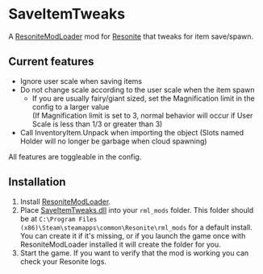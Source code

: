 # SaveItemTweaks

A [ResoniteModLoader](https://github.com/resonite-modding-group/ResoniteModLoader) mod for [Resonite](https://resonite.com/) that tweaks for item save/spawn.

## Current features
- Ignore user scale when saving items
- Do not change scale according to the user scale when the item spawn
    - If you are usually fairy/giant sized, set the Magnification limit in the config to a larger value  
    (If Magnification limit is set to 3, normal behavior will occur if User Scale is less than 1/3 or greater than 3)
- Call InventoryItem.Unpack when importing the object (Slots named Holder will no longer be garbage when cloud spawning)

All features are toggleable in the config.

## Installation
1. Install [ResoniteModLoader](https://github.com/resonite-modding-group/ResoniteModLoader).
2. Place [SaveItemTweaks.dll](https://github.com/hantabaru1014/SaveItemTweaks/releases/latest/download/SaveItemTweaks.dll) into your `rml_mods` folder. This folder should be at `C:\Program Files (x86)\Steam\steamapps\common\Resonite\rml_mods` for a default install. You can create it if it's missing, or if you launch the game once with ResoniteModLoader installed it will create the folder for you.
3. Start the game. If you want to verify that the mod is working you can check your Resonite logs.
